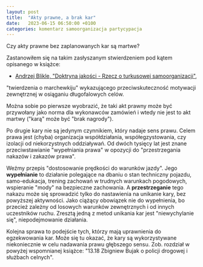 ```yaml
---
layout: post
title:  "Akty prawne, a brak kar"
date:   2023-06-15 06:50:00 +0100
categories: komentarz samoorganizacja partycypacja
---
```


Czy akty prawne bez zaplanowanych kar są martwe?

Zastanowiłem się na takim zasłyszanym stwierdzeniem pod kątem opisanego w książce: 

* [Andrzej Blikle, "Doktryna jakości - Rzecz o turkusowej samoorganizacji"](https://www.moznainaczej.com.pl/ksiazka-i-artykuly/doktryna-jakosci), 

"twierdzenia o marchewkiju" wykazującego przeciwskuteczność motywacji zewnętrznej w osiąganiu długofalowych celów.

Można sobie po pierwsze wyobrazić, że taki akt prawny może być przywołany jako norma dla wykonawców zamówień i wtedy nie jest to akt martwy ("karą" może być "brak nagrody").

Po drugie kary nie są jedynym czynnikiem, który nadaje sens prawu. Celem prawa jest (chyba) organizacja współdziałania, współegzystowania, czy izolacji od niekorzystnych oddziaływań. Od dwóch tysięcy lat jest znane przeciwstawianie "wypełniania prawa" w opozycji do "przestrzegania nakazów i zakazów prawa". 

Weźmy przepis "dostosowanie prędkości do warunków jazdy". Jego **wypełnianie** to działanie polegające na dbaniu o stan techniczny pojazdu, samo-edukacja, trening zachowań w trudnych warunkach pogodowych, wspieranie "mody" na bezpieczne zachowania. A **przestrzeganie** tego nakazu może się sprowadzić tylko do nastawienia na unikanie kary, bez powyższej aktywności. Jako ciążący obowiązek nie do wypełnienia, bo przecież zależny od losowych warunków zewnętrznych i od innych uczestników ruchu. Zresztą jedną z metod unikania kar jest "niewychylanie się", niepodejmowanie działania.

Kolejna sprawa to podejście tych, którzy mają uprawnienia do egzekwowania kar. Może się tu okazać, że kary są wykorzystywane niekoniecznie w celu nadawania prawu głębszego sensu. Zob. rozdział w powyżej wspomnianej książce: "13.18 Zbigniew Bujak o policji drogowej i służbach celnych".


<!--
edukacja prawna albo kompromitacja prawa (daj mi człowieka, a znajdę na niego paragraf) (niby-nie-przestępstwo)
-->